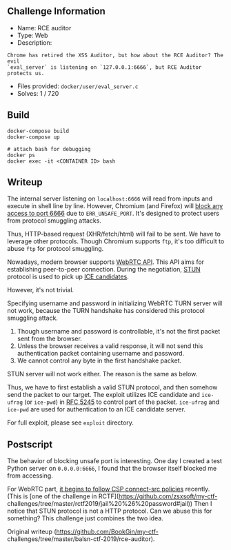 ## Challenge Information

- Name: RCE auditor  
- Type: Web  
- Description:

```  
Chrome has retired the XSS Auditor, but how about the RCE Auditor? The evil
`eval_server` is listening on `127.0.0.1:6666`, but RCE Auditor protects us.  
```

- Files provided: `docker/user/eval_server.c`  
- Solves: 1 / 720 

## Build

```  
docker-compose build  
docker-compose up

# attach bash for debugging  
docker ps  
docker exec -it <CONTAINER ID> bash  
```

## Writeup

The internal server listening on `localhost:6666` will read from inputs and
execute in shell line by line. However, Chromium (and Firefox) will [block any
access to port 6666](https://superuser.com/a/188070) due to `ERR_UNSAFE_PORT`.
It's designed to protect users from protocol smuggling attacks.

Thus, HTTP-based request (XHR/fetch/html) will fail to be sent. We have to
leverage other protocols. Though Chromium supports `ftp`, it's too difficult
to abuse `ftp` for protocol smuggling.

Nowadays, modern browser supports [WebRTC
API](https://developer.mozilla.org/en-US/docs/Web/API/WebRTC_API). This API
aims for establishing peer-to-peer connection. During the negotiation,
[STUN](https://en.wikipedia.org/wiki/STUN) protocol is used to pick up [ICE
candidates](https://en.wikipedia.org/wiki/Interactive_Connectivity_Establishment).

However, it's not trivial.

Specifying username and password in initializing WebRTC TURN server will not
work, because the TURN handshake has considered this protocol smuggling
attack.

1. Though username and password is controllable, it's not the first packet sent from the browser.  
2. Unless the browser receives a valid response, it will not send this authentication packet containing username and password.  
3. We cannot control any byte in the first handshake packet.

STUN server will not work either. The reason is the same as below.

Thus, we have to first establish a valid STUN protocol, and then somehow send
the packet to our target. The exploit utilizes ICE candidate and `ice-ufrag`
(or `ice-pwd`) in [RFC 5245](https://tools.ietf.org/html/rfc5245) to control
part of the packet. `ice-ufrag` and `ice-pwd` are used for authentication to
an ICE candidate server.

For full exploit, please see `exploit` directory.

## Postscript

The behavior of blocking unsafe port is interesting. One day I created a test
Python server on `0.0.0.0:6666`, I found that the browser itself blocked me
from accessing.

For WebRTC part, [it begins to follow CSP connect-src
policies](https://github.com/w3c/webrtc-nv-use-cases/issues/35) recently.
(This is [one of the challenge in RCTF](https://github.com/zsxsoft/my-ctf-
challenges/tree/master/rctf2019/jail%20%26%20password#jail)) Then I notice
that STUN protocol is not a HTTP protocol. Can we abuse this for something?
This challenge just combines the two idea.  

Original writeup (https://github.com/BookGin/my-ctf-
challenges/tree/master/balsn-ctf-2019/rce-auditor).